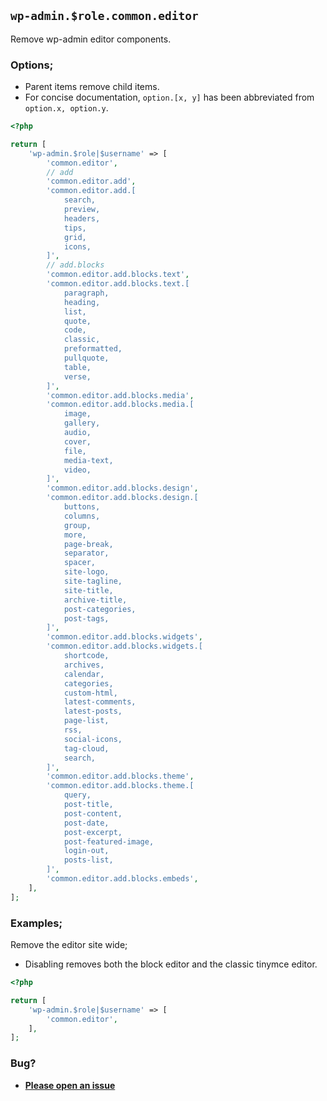 ## `wp-admin.$role.common.editor`

Remove wp-admin editor components.

### Options;

- Parent items remove child items.
- For concise documentation, `option.[x, y]` has been abbreviated from `option.x, option.y`.

```php
<?php

return [
    'wp-admin.$role|$username' => [
        'common.editor',
        // add
        'common.editor.add',
        'common.editor.add.[
            search,
            preview,
            headers,
            tips,
            grid,
            icons,
        ]',
        // add.blocks
        'common.editor.add.blocks.text',
        'common.editor.add.blocks.text.[
            paragraph,
            heading,
            list,
            quote,
            code,
            classic,
            preformatted,
            pullquote,
            table,
            verse,
        ]',
        'common.editor.add.blocks.media',
        'common.editor.add.blocks.media.[
            image,
            gallery,
            audio,
            cover,
            file,
            media-text,
            video,
        ]',
        'common.editor.add.blocks.design',
        'common.editor.add.blocks.design.[
            buttons,
            columns,
            group,
            more,
            page-break,
            separator,
            spacer,
            site-logo,
            site-tagline,
            site-title,
            archive-title,
            post-categories,
            post-tags,
        ]',
        'common.editor.add.blocks.widgets',
        'common.editor.add.blocks.widgets.[
            shortcode,
            archives,
            calendar,
            categories,
            custom-html,
            latest-comments,
            latest-posts,
            page-list,
            rss,
            social-icons,
            tag-cloud,
            search,
        ]',
        'common.editor.add.blocks.theme',
        'common.editor.add.blocks.theme.[
            query,
            post-title,
            post-content,
            post-date,
            post-excerpt,
            post-featured-image,
            login-out,
            posts-list,
        ]',
        'common.editor.add.blocks.embeds',
    ],
];
```

### Examples;

Remove the editor site wide;

- Disabling removes both the block editor and the classic tinymce editor.

```php
<?php

return [
    'wp-admin.$role|$username' => [
        'common.editor',
    ],
];
```

### Bug?

- **[Please open an issue](https://github.com/darrenjacoby/intervention/issues/new?title=[wp-admin.common.editor]&labels=bug&assignees=darrenjacoby)**
